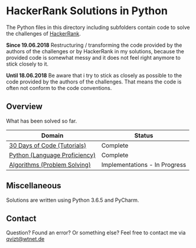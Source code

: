 # HackerRank Solutions in Python
The Python files in this directory including subfolders contain code to solve the challenges of [HackerRank](https://www.hackerrank.com/).

**Since 19.06.2018**
Restructuring / transforming the code provided by the authors of the challenges or by HackerRank in my solutions, because the provided code is somewhat messy and it does not feel right anymore to stick closely to it.


**Until 18.06.2018**
Be aware that i try to stick as closely as possible to the code provided by the authors of the challenges. That means the code is often not conform to the code conventions.

## Overview
What has been solved so far.

|Domain|Status|
|---|---|
|[30 Days of Code (Tutorials)](30%20Days%20of%20Code)|Complete|
|[Python (Language Proficiency)](Python)|Complete|
|[Algorithms (Problem Solving)](Algorithms)|Implementations - In Progress|

## Miscellaneous
Solutions are written using Python 3.6.5 and PyCharm.

## Contact
Question? Found an error? Or something else? Feel free to contact me via qvizt@wtnet.de